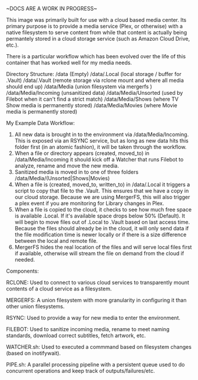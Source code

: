 ~DOCS ARE A WORK IN PROGRESS~

This image was primarily built for use with a cloud based media center. Its primary purpose is to provide a media service (Plex, or otherwise) with a native filesystem to serve content from while that content is actually being permantely stored in a cloud storage service (such as Amazon Cloud Drive, etc.).

There is a particular workflow which has been evolved over the life of this container that has worked well for my media needs.

Directory Structure:
/data (Empty)
/data/.Local (local storage / buffer for .Vault)
/data/.Vault (remote storage via rclone mount and where all media should end up)
/data/Media (union filesystem via mergerfs )
/data/Media/Incoming (unsanitized data)
/data/Media/Unsorted (used by Filebot when it can't find a strict match)
/data/Media/Shows (where TV Show media is permanently stored)
/data/Media/Movies (where Movie media is permanently stored)

My Example Data Workflow:
1) All new data is brought in to the environment via /data/Media/Incoming. This is exposed via an RSYNC service, but as long as new data hits this folder first (in an atomic fashion), it will be taken through the workflow.
2) When a file or directory appears (created, moved_to) in /data/Media/Incoming it should kick off a Watcher that runs Filebot to analyze, rename and move the new media.
3) Sanitized media is moved in to one of three folders /data/Media/(Unsorted|Shows|Movies)
4) When a file is (created, moved_to, written_to) in /data/.Local it triggers a script to copy that file to the .Vault.  This ensures that we have a copy in our cloud storage. Because we are using MergerFS, this will also trigger a plex event if you are monitoring for Library changes in Plex.
5) When a file is copied to the cloud, it checks to see how much free space is available .Local. If it's available space drops below 50% (Default). It will begin to move files out of .Local to .Vault based on last access time. Because the files should already be in the cloud, it will only send data if the file modification time is newer locally or if there is a size difference between the local and remote file.
6) MergerFS hides the real location of the files and will serve local files first if available, otherwise will stream the file on demand from the cloud if needed.

Components:

RCLONE:
Used to connect to various cloud services to transparently mount contents of a cloud service as a filesystem.

MERGERFS:
A union filesystem with more granularity in configuring it than other union filesystems.

RSYNC:
Used to provide a way for new media to enter the environment.

FILEBOT:
Used to sanitize incoming media, rename to meet naming standards, download correct subtitles, fetch artwork, etc.

WATCHER.sh:
Used to executed a commmand based on filesystem changes (based on inotifywait).

PIPE.sh:
A parallel processing pipeline with a persistent queue used to do concurrent operations and keep track of outputs/failures/etc.

